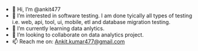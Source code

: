 - 👋 Hi, I’m @ankit477
- 👀 I’m interested in software testing. I am done tyically all types of testing i.e. web, api, tool, ui, mobile, etl and database migration testing.
- 🌱 I’m currently learning data anlytics. 
- 💞️ I’m looking to collaborate on data analytics project.
- 📫 Reach me on: Ankit.kumar477@gmail.com

<!---
ankit477/ankit477 is a ✨ special ✨ repository because its `README.md` (this file) appears on your GitHub profile.
You can click the Preview link to take a look at your changes.
--->
